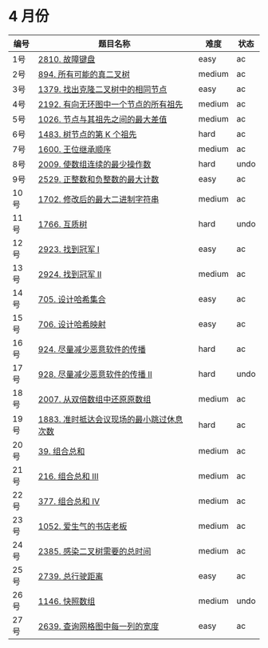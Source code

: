 # 4 月份

**编号**|**题目名称**|**难度**|**状态**
--------|------------|--------|--------
1号|[2810. 故障键盘](./第1题%202810.%20故障键盘)|easy|ac
2号|[894. 所有可能的真二叉树](./第2题%20894.%20所有可能的真二叉树)|medium|ac
3号|[1379. 找出克隆二叉树中的相同节点](./第3题%201379.%20找出克隆二叉树中的相同节点)|easy|ac
4号|[2192. 有向无环图中一个节点的所有祖先](./第4题%202192.%20有向无环图中一个节点的所有祖先)|medium|ac
5号|[1026. 节点与其祖先之间的最大差值](./第5题%201026.%20节点与其祖先之间的最大差值)|medium|ac
6号|[1483. 树节点的第 K 个祖先](./第6题%201483.%20树节点的第%20K%20个祖先)|hard|ac
7号|[1600. 王位继承顺序](./第7题%201600.%20王位继承顺序)|medium|ac
8号|[2009. 使数组连续的最少操作数](./第8题%202009.%20使数组连续的最少操作数)|hard|undo
9号|[2529. 正整数和负整数的最大计数](./第9题%202529.%20正整数和负整数的最大计数)|easy|ac
10号|[1702. 修改后的最大二进制字符串](./第10题%201702.%20修改后的最大二进制字符串)|medium|ac
11号|[1766. 互质树](./第11题%201766.%20互质树)|hard|undo
12号|[2923. 找到冠军 I](./第12题%202923.%20找到冠军%20I)|easy|ac
13号|[2924. 找到冠军 II](./第13题%202924.%20找到冠军%20II)|medium|ac
14号|[705. 设计哈希集合](./第14题%20705.%20设计哈希集合)|easy|ac
15号|[706. 设计哈希映射](./第15题%20706.%20设计哈希映射)|easy|ac
16号|[924. 尽量减少恶意软件的传播](./第16题%20924.%20尽量减少恶意软件的传播)|hard|ac
17号|[928. 尽量减少恶意软件的传播 II](./第17题%20928.%20尽量减少恶意软件的传播%20II)|hard|undo
18号|[2007. 从双倍数组中还原原数组](./第18题%202007.%20从双倍数组中还原原数组)|medium|ac
19号|[1883. 准时抵达会议现场的最小跳过休息次数](./第19题%201883.%20准时抵达会议现场的最小跳过休息次数)|hard|ac
20号|[39. 组合总和](./第20题%2039.%20组合总和)|medium|ac
21号|[216. 组合总和 III](./第21题%20216.%20组合总和%20III)|medium|ac
22号|[377. 组合总和 Ⅳ](./第22题%20377.%20组合总和%20Ⅳ)|medium|ac
23号|[1052. 爱生气的书店老板](./第23题%201052.%20爱生气的书店老板)|medium|ac
24号|[2385. 感染二叉树需要的总时间](./第24题%202385.%20感染二叉树需要的总时间)|medium|ac
25号|[2739. 总行驶距离](./第25题%202739.%20总行驶距离)|easy|ac
26号|[1146. 快照数组](./第26题%201146.%20快照数组)|medium|undo
27号|[2639. 查询网格图中每一列的宽度](./第27题%202639.%20查询网格图中每一列的宽度)|easy|ac
